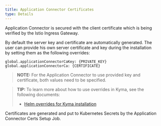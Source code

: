 ```yaml
---
title: Application Connector Certificates  
type: Details
---
```


Application Connector is secured with the client certificate which is being verified by the Istio Ingress Gateway.

By default the server key and certificate are automatically generated. 
The user can provide his own server certificate and key during the installation by setting them as the following overrides:
```
global.applicationConnectorCaKey: {PRIVATE_KEY}
global.applicationConnectorCa: {CERTIFICATE}
```

>**NOTE:** For the Application Connector to use provided key and certificate, both values need to be specified.

>**TIP:** To learn more about how to use overrides in Kyma, see the following documents: 
>* [Helm overrides for Kyma installation](/root/kyma/#configuration-helm-overrides-for-kyma-installation)

Certificates are generated and put to Kubernetes Secrets by the Application Connector Certs Setup Job.

